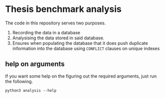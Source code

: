 # Thesis benchmark analysis

The code in this repository serves two purposes.

  1. Recording the data in a database
  2. Analysising the data stored in said database.
  3. Ensures when populating the database that it does
     push duplicate information into the database using
     `CONFLICT` clauses on unique indexes

## help on arguments

If you want some help on the figuring out the required
arguments, just run the following.

```
python3 analysis --help
```

